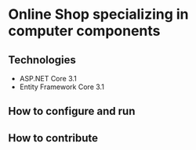 # Online Shop specializing in computer components
## Technologies
- ASP.NET Core 3.1
- Entity Framework Core 3.1
## How to configure and run
## How to contribute